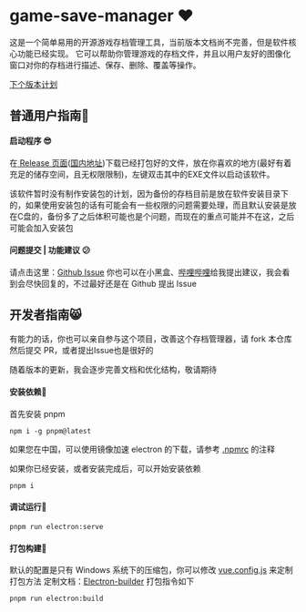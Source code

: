# game-save-manager :heart:
这是一个简单易用的开源游戏存档管理工具，当前版本文档尚不完善，但是软件核心功能已经实现。
它可以帮助你管理游戏的存档文件，并且以用户友好的图像化窗口对你的存档进行描述、保存、删除、覆盖等操作。

[下个版本计划](https://github.com/mcthesw/game-save-manager/milestone/1)
## 普通用户指南:ghost:
#### 启动程序 :sunglasses:
在[ Release 页面](https://github.com/mcthesw/game-save-manager/releases)([国内地址](https://gitee.com/sworldS/game-save-manager/releases/))下载已经打包好的文件，放在你喜欢的地方(最好有着充足的储存空间，且无权限限制)，左键双击其中的EXE文件以启动该软件。

该软件暂时没有制作安装包的计划，因为备份的存档目前是放在软件安装目录下的，如果使用安装包的话有可能会有一些权限的问题需要处理，而且默认安装是放在C盘的，备份多了之后体积可能也是个问题，而现在的重点可能并不在这，之后可能会加入安装包

#### 问题提交 | 功能建议 :confused:
请点击这里：[Github Issue](https://github.com/mcthesw/game-save-manager/issues/new/choose)
你也可以在小黑盒、[哔哩哔哩](https://space.bilibili.com/4087637)给我提出建议，我会看到会尽快回复的，不过最好还是在 Github 提出 Issue
## 开发者指南:smile_cat:
有能力的话，你也可以亲自参与这个项目，改善这个存档管理器，请 fork 本仓库然后提交 PR，或者提出Issue也是很好的

随着版本的更新，我会逐步完善文档和优化结构，敬请期待
#### 安装依赖:space_invader:
首先安装 pnpm
```
npm i -g pnpm@latest
```
如果您在中国，可以使用镜像加速 electron 的下载，请参考 [.npmrc](.npmrc) 的注释

如果你已经安装，或者安装完成后，可以开始安装依赖
```
pnpm i
```

#### 调试运行:dizzy:
```
pnpm run electron:serve
```

#### 打包构建:robot:
默认的配置是只有 Windows 系统下的压缩包，你可以修改 [vue.config.js](vue.config.js) 来定制打包方法
定制文档：[Electron-builder](https://www.electron.build/)
打包指令如下
```
pnpm run electron:build
```
